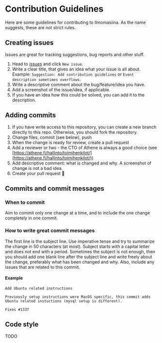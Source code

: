 # Contribution Guidelines
Here are some guidelines for contributing to Ilmomasiina. As the name suggests, these are not strict rules.

## Creating issues
Issues are great for tracking suggestions, bug reports and other stuff.
1. Head to [issues](https://github.com/athenekilta/ilmomasiina/issues) and click `New issue`.
1. Write a clear title, that gives an idea what your issue is all about. Example: `Suggestion: Add contribution guidelines` or `Event description sometimes overflows`.
1. Write a descriptive comment about the bug/feature/idea you have.
1. Add a screenshot of the issue/idea, if applicable.
1. If you have an idea how this could be solved, you can add it to the description.

## Adding commits
1. If you have write access to this repository, you can create a new branch directly to this repo. Otherwise, you should fork the repository.
1. Change files, commit (see below), push
1. When the change is ready for review, create a pull request
1. Add a reviewer or two - the CTO of Athene is always a good choice (see [https://athene.fi/hallinto/toimihenkilot/](https://athene.fi/hallinto/toimihenkilot/))
1. Add descriptive comment: what is changed and why. A screenshot of change is not a bad idea.
1. Create your pull request :tada:

## Commits and commit messages
### When to commit
Aim to commit only one change at a time, and to include the one change completely in one commit.
### How to write great commit messages
The first line is the subject line. Use imperative tense and try to summarize the change in 50 characters (at most). Subject starts with a capital letter and does not end with a period. Sometimes the subject is not enough, then you should add one blank line after the subject line and write freely about the change, preferably what has been changed and why. Also, include any issues that are related to this commit.
#### Example
```
Add Ubuntu related instructions

Previously setup instructions were MacOS specific, this commit adds Ubuntu related instuctions (mysql setup is different).

Fixes #1337
```

## Code style
TODO
